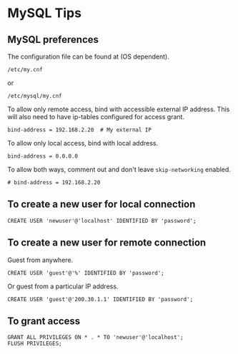 # MySQL Tips

## MySQL preferences

The configuration file can be found at (OS dependent).

```
/etc/my.cnf 
```

or 

```
/etc/mysql/my.cnf 
```

To allow only remote access, bind with accessible external IP address.
This will also need to have ip-tables configured for access grant.

```
bind-address = 192.168.2.20  # My external IP
```

To allow only local access, bind with local address.

```
bind-address = 0.0.0.0
```

To allow both ways, comment out and don't leave `skip-networking` enabled.

```
# bind-address = 192.168.2.20 
```

## To create a new user for local connection

```
CREATE USER 'newuser'@'localhost' IDENTIFIED BY 'password';
```

## To create a new user for remote connection

Guest from anywhere.

```
CREATE USER 'guest'@'%' IDENTIFIED BY 'password';
```

Or guest from a particular IP address.

```
CREATE USER 'guest'@'200.30.1.1' IDENTIFIED BY 'password';
```

## To grant access

```
GRANT ALL PRIVILEGES ON * . * TO 'newuser'@'localhost';
FLUSH PRIVILEGES;
```